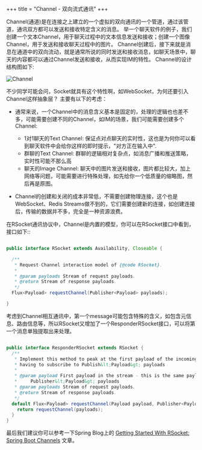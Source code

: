 +++
title = "Channel - 双向流式通讯"
+++

Channel(通道)是在连接之上建立的一个虚拟的双向通讯的一个管道，通过该管道，通讯双方都可以发送和接收特定含义的消息。
举一个聊天软件的例子，我们创建一个文本Channel，用于聊天过程中的文本信息发送和接收；创建一个图像Channel，用于发送和接收聊天过程中的图片。
Channel创建后，接下来就是消息在通道中的双向流动，就是通常所说的同时发送和接收消息，如聊天场景中，聊天的内容都可以通过Channel发送和接收，从而实现IM的特性。
Channel的设计结构图如下:

![Channel](/images/communication/channel.png)

不少同学可能会问，Socket就具有这个特性啊，如WebSocket，为何还要引入Channel这样抽象层？ 主要有以下的考虑：

* 通常来说，一个Channel中的消息含义基本是固定的，处理的逻辑也也差不多，可能需要创建不同的Channel，如IM的场景，我们可能需要创建多个Channel:

    * 1对1聊天的Text Channel: 保证点对点聊天的实时性，这也是为何你可以看到聊天软件中会给你这样的即时提示，"对方正在输入中".
    * 群聊的Text Channel: 群聊的逻辑相对复杂点，如消息广播和推送策略，实时性可能不那么高
    * 聊天的Image Channel: 聊天中的图片发送和接收，图片都比较大，加上网络等问题，可能需要进行特殊处理，如先给你一个低质量的缩略图，然后再是原图。

* Channel的创建和关闭的成本非常低，不需要创建物理连接，这个也是WebSocket、Redis Streams做不到的，它们需要创建新的连接，如创建连接后，传输的数据并不多，完全是一种资源浪费。

在RSocket通讯协议中，Channel是内置的模型，你可以在RSocket接口中看到，接口如下::

```java

public interface RSocket extends Availability, Closeable {

  /**
   * Request-Channel interaction model of {@code RSocket}.
   *
   * @param payloads Stream of request payloads.
   * @return Stream of response payloads.
   */
  Flux<Payload> requestChannel(Publisher<Payload> payloads);

}

```

考虑到Channel相互通讯中，第一个message可能包含特殊的含义，如包含元信息、路由信息等，所以RSocket又增加了一个ResponderRSocket接口，可以将第一个消息单独提取出来处理。

```java

public interface ResponderRSocket extends RSocket {
  /**
   * Implement this method to peak at the first payload of the incoming request stream without
   * having to subscribe to Publish&lt;Payload&gt; payloads
   *
   * @param payload First payload in the stream - this is the same payload as the first payload in
   *     Publisher&lt;Payload&gt; payloads
   * @param payloads Stream of request payloads.
   * @return Stream of response payloads.
   */
  default Flux<Payload> requestChannel(Payload payload, Publisher<Payload> payloads) {
    return requestChannel(payloads);
  }
}

```

最后我们建议你可以参考一下Spring Blog上的 [Getting Started With RSocket: Spring Boot Channels](https://spring.io/blog/2020/04/06/getting-started-with-rsocket-spring-boot-channels) 文章。
